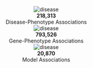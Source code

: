 <div class="home-page-section data-section">
  <div class="row">
    <div class="col-sm">
      <router-link
        to="/analytics"
        class="btn btn-link"
        role="button">
        <img
          style="max-height:35px;"
          src="@/assets/img/icon-diseases.png"
          alt="disease">
      </router-link>
      <span class="network-name"><br><b>218,313</b><br>Disease-Phenotype Associations</span>
    </div>
    <div class="col-sm">
      <router-link
        to="/analytics"
        class="btn btn-link"
        role="button">
        <img
          style="max-height:35px;"
          src="@/assets/img/icon-genes.png"
          alt="disease">
      </router-link>
      <span class="network-name"><br><b>793,526</b><br>Gene-Phenotype Associations</span>
    </div>
    <div class="col-sm">
      <router-link
        to="/analytics"
        class="btn btn-link"
        role="button">
        <img
          style="max-height:35px;"
          src="@/assets/img/icon-models.png"
          alt="disease">
      </router-link>
      <span class="network-name"><br><b>20,870</b><br>Model Associations</span>
    </div>
  </div>
</div>


<style lang="scss">
@import "~@/style/variables";
@import "~@/style/home-page";

.data-section {
  padding-top: 50px;
  padding-bottom: 50px;
  background: $home-section-dark-bg;
  text-align: center;
}
</style>
